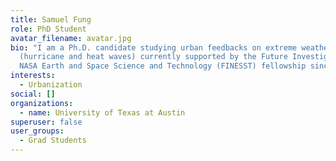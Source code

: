 ```yaml
---
title: Samuel Fung
role: PhD Student
avatar_filename: avatar.jpg
bio: "I am a Ph.D. candidate studying urban feedbacks on extreme weather
  (hurricane and heat waves) currently supported by the Future Investigator in
  NASA Earth and Space Science and Technology (FINESST) fellowship since 2020. "
interests:
  - Urbanization
social: []
organizations:
  - name: University of Texas at Austin
superuser: false
user_groups:
  - Grad Students
---
```

